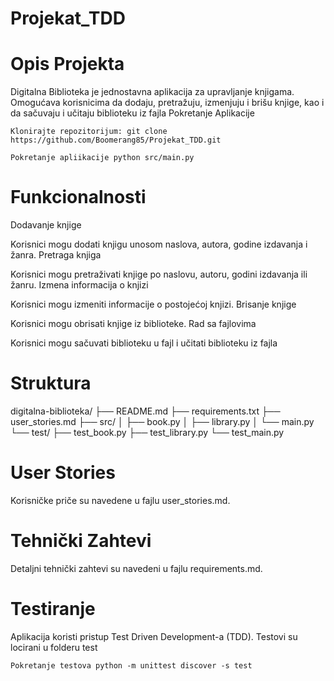 # Projekat_TDD

# Opis Projekta

Digitalna Biblioteka je jednostavna aplikacija za upravljanje knjigama. Omogućava korisnicima da dodaju, pretražuju, izmenjuju i brišu knjige, kao i da sačuvaju i učitaju biblioteku iz fajla
Pokretanje Aplikacije

    Klonirajte repozitorijum: git clone https://github.com/Boomerang85/Projekat_TDD.git

    Pokretanje apliikacije python src/main.py

# Funkcionalnosti

Dodavanje knjige

Korisnici mogu dodati knjigu unosom naslova, autora, godine izdavanja i žanra. Pretraga knjiga

Korisnici mogu pretraživati knjige po naslovu, autoru, godini izdavanja ili žanru. Izmena informacija o knjizi

Korisnici mogu izmeniti informacije o postojećoj knjizi. Brisanje knjige

Korisnici mogu obrisati knjige iz biblioteke. Rad sa fajlovima

Korisnici mogu sačuvati biblioteku u fajl i učitati biblioteku iz fajla

# Struktura

digitalna-biblioteka/ ├── README.md ├── requirements.txt ├── user_stories.md ├── src/ │ ├── book.py │ ├── library.py │ └── main.py └── test/ ├── test_book.py ├── test_library.py └── test_main.py

# User Stories

Korisničke priče su navedene u fajlu user_stories.md.

# Tehnički Zahtevi

Detaljni tehnički zahtevi su navedeni u fajlu requirements.md.

# Testiranje

Aplikacija koristi pristup Test Driven Development-a (TDD). Testovi su locirani u folderu test

    Pokretanje testova python -m unittest discover -s test
